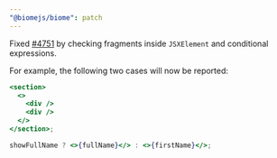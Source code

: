 ```yaml
---
"@biomejs/biome": patch
---
```


Fixed [#4751](https://github.com/biomejs/biome/issues/4751) by checking fragments inside `JSXElement` and conditional expressions. 

For example, the following two cases will now be reported:

```jsx
<section>
  <>
    <div />
    <div />
  </>
</section>;
```

```jsx
showFullName ? <>{fullName}</> : <>{firstName}</>;
```
